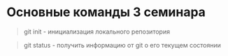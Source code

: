 # Основные команды 3 семинара

> git init - инициализация локального репозитория

> git status - получить информацию от git о его текущем состоянии

